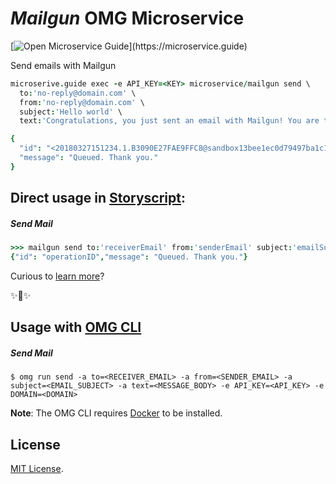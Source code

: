 # _Mailgun_ OMG Microservice

[![Open Microservice Guide](https://img.shields.io/badge/OMG%20Enabled-👍-green.svg?)](https://microservice.guide)

Send emails with Mailgun

```coffee
microserive.guide exec -e API_KEY=<KEY> microservice/mailgun send \
  to:'no-reply@domain.com' \
  from:'no-reply@domain.com' \
  subject:'Hello world' \
  text:'Congratulations, you just sent an email with Mailgun! You are truly awesome!'

{
  "id": "<20180327151234.1.B3090E27FAE9FFC8@sandbox13bee1ec0d79497ba1c13733deef6fc2.mailgun.org>",
  "message": "Queued. Thank you."
}
```

## Direct usage in [Storyscript](https://storyscript.io/):

##### Send Mail
```coffee
>>> mailgun send to:'receiverEmail' from:'senderEmail' subject:'emailSubject' text:'messageBody'
{"id": "operationID","message": "Queued. Thank you."}
```

Curious to [learn more](https://docs.storyscript.io/)?

✨🍰✨

## Usage with [OMG CLI](https://www.npmjs.com/package/omg)

##### Send Mail
```shell
$ omg run send -a to=<RECEIVER_EMAIL> -a from=<SENDER_EMAIL> -a subject=<EMAIL_SUBJECT> -a text=<MESSAGE_BODY> -e API_KEY=<API_KEY> -e DOMAIN=<DOMAIN>
```

**Note**: The OMG CLI requires [Docker](https://docs.docker.com/install/) to be installed.

## License
[MIT License](https://github.com/omg-services/mailgun/blob/master/LICENSE).

